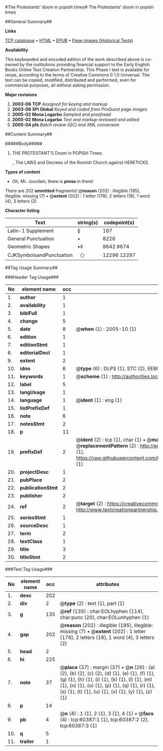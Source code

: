#The Protestants' doom in popish times#
The Protestants' doom in popish times

##General Summary##

**Links**

[TCP catalogue](http://www.ota.ox.ac.uk/tcp/)  • 
[HTML](http://tei.it.ox.ac.uk/tcp/Texts-HTML/free/A56/A56099.html)  • 
[EPUB](http://tei.it.ox.ac.uk/tcp/Texts-EPUB/free/A56/A56099.epub) • 
[Page images (Historical Texts)](https://data.historicaltexts.jisc.ac.uk/view?pubId=eebo-12364887e&pageId=eebo-12364887e-60387-1)

**Availability**

This keyboarded and encoded edition of the
	       work described above is co-owned by the institutions
	       providing financial support to the Early English Books
	       Online Text Creation Partnership. This Phase I text is
	       available for reuse, according to the terms of Creative
	       Commons 0 1.0 Universal. The text can be copied,
	       modified, distributed and performed, even for
	       commercial purposes, all without asking permission.

**Major revisions**

1. __2003-06__ __TCP__ *Assigned for keying and markup*
1. __2003-06__ __SPi Global__ *Keyed and coded from ProQuest page images*
1. __2005-02__ __Mona Logarbo__ *Sampled and proofread*
1. __2005-02__ __Mona Logarbo__ *Text and markup reviewed and edited*
1. __2005-04__ __pfs__ *Batch review (QC) and XML conversion*

##Content Summary##

#####Body#####

1. THE PROTESTANT'S Doom in POPISH Times.

    _ The LAWS and Decrees of the Romish Church against HERETICKS.

**Types of content**

  * Oh, Mr. Jourdain, there is **prose** in there!

There are 202 **ommitted** fragments! 
 @__reason__ (202) : illegible (195), illegible: missing (7)  •  @__extent__ (202) : 1 letter (178), 2 letters (18), 1 word (4), 3 letters (2)

**Character listing**


|Text|string(s)|codepoint(s)|
|---|---|---|
|Latin-1 Supplement|§|167|
|General Punctuation|•|8226|
|Geometric Shapes|▪◊|9642 9674|
|CJKSymbolsandPunctuation|〈〉|12296 12297|

##Tag Usage Summary##

###Header Tag Usage###

|No|element name|occ|attributes|
|---|---|---|---|
|1.|__author__|1||
|2.|__availability__|1||
|3.|__biblFull__|1||
|4.|__change__|5||
|5.|__date__|8| @__when__ (1) : 2005-10 (1)|
|6.|__edition__|1||
|7.|__editionStmt__|1||
|8.|__editorialDecl__|1||
|9.|__extent__|2||
|10.|__idno__|6| @__type__ (6) : DLPS (1), STC (2), EEBO-CITATION (1), OCLC (1), VID (1)|
|11.|__keywords__|1| @__scheme__ (1) : http://authorities.loc.gov/ (1)|
|12.|__label__|5||
|13.|__langUsage__|1||
|14.|__language__|1| @__ident__ (1) : eng (1)|
|15.|__listPrefixDef__|1||
|16.|__note__|6||
|17.|__notesStmt__|2||
|18.|__p__|11||
|19.|__prefixDef__|2| @__ident__ (2) : tcp (1), char (1)  •  @__matchPattern__ (2) : ([0-9\-]+):([0-9IVX]+) (1), (.+) (1)  •  @__replacementPattern__ (2) : http://eebo.chadwyck.com/downloadtiff?vid=$1&page=$2 (1), https://raw.githubusercontent.com/textcreationpartnership/Texts/master/tcpchars.xml#$1 (1)|
|20.|__projectDesc__|1||
|21.|__pubPlace__|2||
|22.|__publicationStmt__|2||
|23.|__publisher__|2||
|24.|__ref__|2| @__target__ (2) : https://creativecommons.org/publicdomain/zero/1.0/ (1), http://www.textcreationpartnership.org/docs/. (1)|
|25.|__seriesStmt__|1||
|26.|__sourceDesc__|1||
|27.|__term__|2||
|28.|__textClass__|1||
|29.|__title__|3||
|30.|__titleStmt__|2||


###Text Tag Usage###

|No|element name|occ|attributes|
|---|---|---|---|
|1.|__desc__|202||
|2.|__div__|2| @__type__ (2) : text (1), part (1)|
|3.|__g__|135| @__ref__ (135) : char:EOLhyphen (114), char:punc (20), char:EOLunhyphen (1)|
|4.|__gap__|202| @__reason__ (202) : illegible (195), illegible: missing (7)  •  @__extent__ (202) : 1 letter (178), 2 letters (18), 1 word (4), 3 letters (2)|
|5.|__head__|2||
|6.|__hi__|225||
|7.|__note__|37| @__place__ (37) : margin (37)  •  @__n__ (26) : (a) (2), (b) (2), (c) (2), (d) (1), (e) (1), (f) (1), (g) (1), (h) (1), (i) (1), (k) (1), (l) (1), (m) (1), (n) (1), (o) (1), (p) (1), (q) (1), (r) (1), (s) (1), (t) (1), (u) (1), (x) (1), (y) (1), (z) (1)|
|8.|__p__|14||
|9.|__pb__|4| @__n__ (4) : 1 (1), 2 (1), 3 (1), 4 (1)  •  @__facs__ (4) : tcp:60387:1 (1), tcp:60387:2 (2), tcp:60387:3 (1)|
|10.|__q__|5||
|11.|__trailer__|1||
